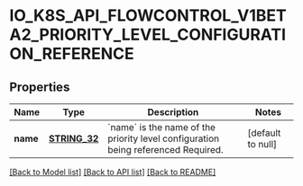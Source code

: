 # IO_K8S_API_FLOWCONTROL_V1BETA2_PRIORITY_LEVEL_CONFIGURATION_REFERENCE

## Properties
Name | Type | Description | Notes
------------ | ------------- | ------------- | -------------
**name** | [**STRING_32**](STRING_32.md) | &#x60;name&#x60; is the name of the priority level configuration being referenced Required. | [default to null]

[[Back to Model list]](../README.md#documentation-for-models) [[Back to API list]](../README.md#documentation-for-api-endpoints) [[Back to README]](../README.md)


